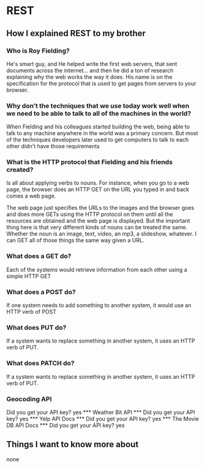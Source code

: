 # REST

## How I explained REST to my brother

### Who is Roy Fielding?

He's smart guy, and He helped write the first web servers, that sent documents across the internet… and then he did a ton of research explaining why the web works the way it does. His name is on the specification for the protocol that is used to get pages from servers to your browser.

### Why don’t the techniques that we use today work well when we need to be able to talk to all of the machines in the world?

When Fielding and his colleagues started building the web, being able to talk to any machine anywhere in the world was a primary concern. But most of the techniques developers later used to get computers to talk to each other didn't have those requirements

### What is the HTTP protocol that Fielding and his friends created?

Is all about applying verbs to nouns. For instance, when you go to a web page, the browser does an HTTP GET on the URL you typed in and back comes a web page.

The web page just specifies the URLs to the images and the browser goes and does more GETs using the HTTP protocol on them until all the resources are obtained and the web page is displayed. But the important thing here is that very different kinds of nouns can be treated the same. Whether the noun is an image, text, video, an mp3, a slideshow, whatever. I can GET all of those things the same way given a URL.

### What does a GET do?

Each of the systems would retrieve information from each other using a simple HTTP GET

### What does a POST do?

If one system needs to add something to another system, it would use an HTTP verb of POST

### What does PUT do?

If a system wants to replace something in another system, it uses an HTTP verb of PUT.

### What does PATCH do?

If a system wants to replace something in another system, it uses an HTTP verb of PUT.



### Geocoding API
Did you get your API key? yes
*** Weather Bit API ***
Did you get your API key? yes
*** Yelp API Docs *** 
Did you get your API key? yes
*** The Movie DB API Docs ***
Did you get your API key? yes

## Things I want to know more about

none